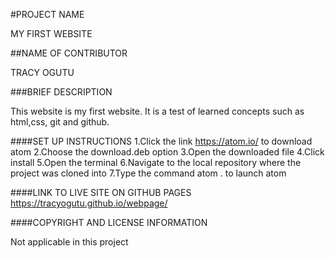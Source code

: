 #PROJECT NAME

MY FIRST WEBSITE

##NAME OF CONTRIBUTOR

TRACY OGUTU

###BRIEF DESCRIPTION

This website is my first website. It is a test of learned concepts such as html,css, git and github.

####SET UP INSTRUCTIONS
1.Click the link https://atom.io/ to download atom
2.Choose the download.deb option
3.Open the downloaded file
4.Click install 
5.Open the terminal
6.Navigate to the local repository where the project was cloned into
7.Type the command atom . to launch atom 

####LINK TO LIVE SITE ON GITHUB PAGES
https://tracyogutu.github.io/webpage/

####COPYRIGHT AND LICENSE INFORMATION

Not applicable in this project


